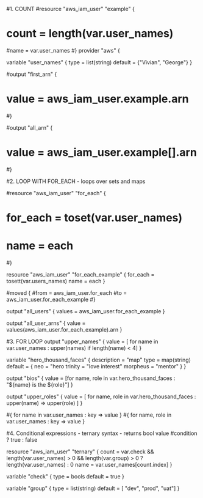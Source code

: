 #1. COUNT
#resource "aws_iam_user" "example" {
# count = length(var.user_names)
#name = var.user_names
#}
provider "aws" {

variable "user_names" {
type = list(string)
default = {"Vivian", "George"}
}

#output "first_arn" {
# value = aws_iam_user.example.arn
#}

#output "all_arn" {
# value = aws_iam_user.example[].arn
#}

#2. LOOP WITH FOR_EACH - loops over sets and maps

#resource "aws_iam_user" "for_each" {
# for_each = toset(var.user_names)
# name = each
#}

resource "aws_iam_user" "for_each_example" {
for_each = tosett(var.users_names)
name = each
}

#moved {
#from = aws_iam_user.for_each
#to = aws_iam_user.for_each_example
#}

output "all_users" {
values = aws_iam_user.for_each_example
}

output "all_user_arns" {
value = values(aws_iam_user.for_each_example).arn
}

#3. FOR LOOP
output "upper_names" {
value =  [ for name in var.user_names : upper(names) if length(name) < 4]
}

variable "hero_thousand_faces" {
description = "map"
type        = map(string)
default = {
neo      = "hero
trinity  = "love interest"
morpheus = "mentor"
}
}

output "bios" {
value = [for name, role in var.hero_thousand_faces : "${name} is the ${role}"]
}

output "upper_roles" {
value = [ for name, role in var.hero_thousand_faces : upper(name) => upper(role) ]
}


#{ for name in var.user_names : key => value }
#{ for name, role in var.user_names : key => value }

#4. Conditional expressions - ternary syntax - returns bool value
#condition ? true : false

resource "aws_iam_user" "ternary" {
count = var.check && length(var.user_names) > 0 && length(var.group) > 0 ? length(var.user_names) : 0
name = var.user_names[count.index]
}

variable "check" {
type = bools
default = true
}

variable "group" {
type = list(string)
default = [ "dev", "prod", "uat"]
}